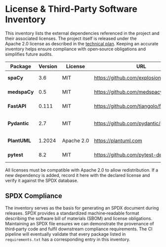 # License & Third-Party Software Inventory

This inventory lists the external dependencies referenced in the project and their associated licenses. The project itself is released under the Apache&nbsp;2.0 license as described in the [technical plan](../../technical-plan.md). Keeping an accurate inventory helps ensure compliance with open‑source obligations and simplifies future audits.

| Package | Version | License | URL | Usage | Notes |
| --- | --- | --- | --- | --- | --- |
| **spaCy** | 3.6 | MIT | <https://github.com/explosion/spaCy> | Core NLP pipeline | Required for entity extraction |
| **medspaCy** | 0.5 | MIT | <https://github.com/medspacy/medspacy> | Clinical text modules | Optional models for medical terms |
| **FastAPI** | 0.111 | MIT | <https://github.com/tiangolo/fastapi> | REST API framework | Used by gateway service |
| **Pydantic** | 2.7 | MIT | <https://github.com/pydantic/pydantic> | Data validation | Defines request/response schemas |
| **PlantUML** | 1.2024 | Apache&nbsp;2.0 | <https://plantuml.com> | Architecture diagrams | Downloaded during docs build |
| **pytest** | 8.2 | MIT | <https://github.com/pytest-dev/pytest> | Test runner | Included in dev dependencies |

All licenses must be compatible with Apache&nbsp;2.0 to allow redistribution. If a new dependency is added, record it here with the declared license and verify it against the SPDX database.

## SPDX Compliance

The inventory serves as the basis for generating an SPDX document during releases. SPDX provides a standardized machine‑readable format describing the software bill of materials (SBOM) and license obligations. Maintaining an SPDX file ensures we can demonstrate the provenance of third‑party code and fulfil downstream compliance requirements. The CI pipeline will eventually validate that every package listed in `requirements.txt` has a corresponding entry in this inventory.
